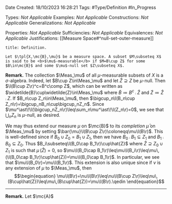<div class="topSpace"></div>

Date Created: 18/10/2023 16:28:21
Tags: #Type/Definition #In_Progress

Types: <i>Not Applicable</i>
Examples: <i>Not Applicable</i>
Constructions: <i>Not Applicable</i>
Generalizations: <i>Not Applicable</i>

Properties: <i>Not Applicable</i>
Sufficiencies: <i>Not Applicable</i>
Equivalences: <i>Not Applicable</i>
Justifications: [[Measure Space#^null-set-outer-measure]]

``` ad-Definition
title: Definition.

Let $\tpl{X,\mc{B},\mu}$ be a measure space. A subset $M\subseteq X$ is said to be <b>$\mu$-measurable</b> if $M=B\cup Z$ for some $B\in\mc{B}$ and some $\mu$-null set $Z\subseteq X$.

```

<b>Remark.</b> The collection $\Meas_\mu$ of all $\mu$-measurable subsets of $X$ is a $\sigma$-algebra. Indeed, let $B\cup Z\in\Meas_\mu$ and let $\hat{Z}\supseteq Z$ be $\mu$-null. Then $\l(B\cup Z\r)^c=B^c\comp Z$, which can be written as $\widetilde{B}\cup\widetilde{Z}\in\Meas_\mu$ where $\widetilde{B}\coloneqq B^c\comp\hat{Z}$ and $\widetilde{Z}\coloneqq\hat{Z}\comp Z$. If $B_n\cup Z_n\in\Meas_\mu$, then $\bigcup_n\l(B_n\cup Z_n\r)=\bigcup_nB_n\cup\bigcup_nZ_n$. Since $\mu^\ast\!\l(\bigcup_nZ_n\r)\leq\sum_n\mu^\ast\!\l(Z_n\r)=0$, we see that $\bigcup_nZ_n$ is $\mu$-null, as desired.

We may thus extend our measure $\mu$ on $\mc{B}$ to its <i>completion</i> $\bar{\mu}$ on $\Meas_\mu$ by setting $\bar{\mu}\l(B\cup Z\r)\coloneqq\mu\l(B\r)$. This is well-defined since if $B_0\cup Z_0=B_1\cup Z_1$, then we have $B_0\comp B_1\subseteq Z_1$ and $B_1\comp B_0\subseteq Z_0$. Thus $B_i\subseteq\l(B_0\cap B_1\r)\cup\hat{Z}$ where $\hat{Z}\supseteq Z_0\cup Z_1$ is such that $\mu\,(\hat{Z})=0$, so $\mu\l(B_0\cap B_1\r)\leq\mu\l(B_i\r)\leq\mu\,(\l(B_0\cap B_1\r)\cup\hat{Z})=\mu\l(B_0\cap B_1\r)$. In particular, we see that $\mu\l(B_0\r)=\mu\l(B_1\r)$. This extension is also unique since if $\nu$ is any extension of $\mu$ to $\Meas_\mu$, then
$$\begin{equation}
    \mu\l(B\r)=\nu\l(B\r)\leq\nu\l(B\cup Z\r)\leq\nu\,(B\cup\hat{Z})\leq\mu\,(B\cup\hat{Z})=\mu\l(B\r).\qedin
\end{equation}$$

---

<b>Remark.</b> Let $\mc{A}$
